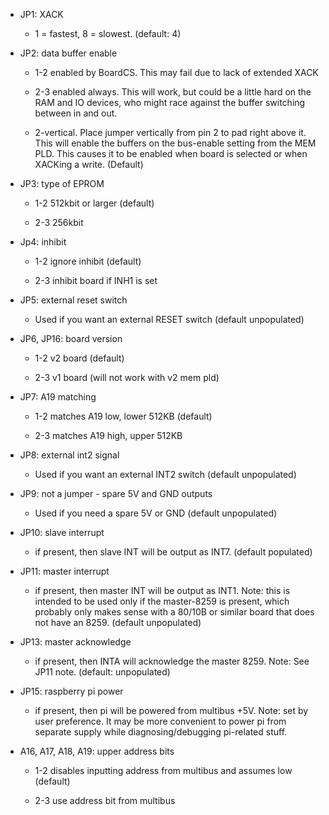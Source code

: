 * JP1: XACK

  * 1 = fastest, 8 = slowest. (default: 4)

* JP2: data buffer enable

  * 1-2 enabled by BoardCS. This may fail due to lack of extended XACK
 
  * 2-3 enabled always. This will work, but could be a little hard on the RAM and IO devices,
    who might race against the buffer switching between in and out.

  * 2-vertical. Place jumper vertically from pin 2 to pad right above it. This will enable
    the buffers on the bus-enable setting from the MEM PLD. This causes it to be enabled
    when board is selected or when XACKing a write. (Default)

* JP3: type of EPROM

  * 1-2 512kbit or larger (default)
 
  * 2-3 256kbit

* Jp4: inhibit

  * 1-2 ignore inhibit (default)

  * 2-3 inhibit board if INH1 is set

* JP5: external reset switch

  * Used if you want an external RESET switch (default unpopulated)

* JP6, JP16: board version

  * 1-2 v2 board (default)

  * 2-3 v1 board (will not work with v2 mem pld)

* JP7: A19 matching

  * 1-2 matches A19 low, lower 512KB (default)

  * 2-3 matches A19 high, upper 512KB

* JP8: external int2 signal

  * Used if you want an external INT2 switch (default unpopulated)

* JP9: not a jumper - spare 5V and GND outputs

  * Used if you need a spare 5V or GND (default unpopulated)

* JP10: slave interrupt

  * if present, then slave INT will be output as INT7. (default populated)

* JP11: master interrupt

  * if present, then master INT will be output as INT1.
    Note: this is intended to be used only if the master-8259 is present, which probably
    only makes sense with a 80/10B or similar board that does not have an 8259.
    (default unpopulated)

* JP13: master acknowledge

  * if present, then INTA will acknowledge the master 8259.
    Note: See JP11 note.
    (default: unpopulated)

* JP15: raspberry pi power

  * if present, then pi will be powered from multibus +5V.
    Note: set by user preference. It may be more convenient to power pi from separate
    supply while diagnosing/debugging pi-related stuff.

* A16, A17, A18, A19: upper address bits

  * 1-2 disables inputting address from multibus and assumes low (default)

  * 2-3 use address bit from multibus